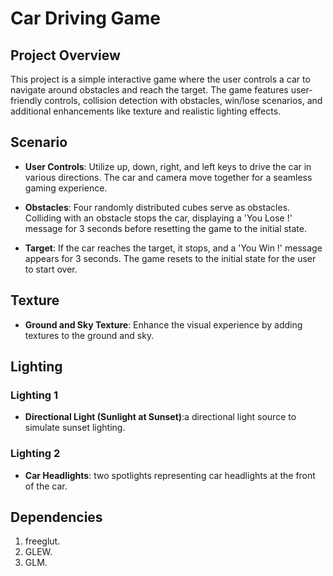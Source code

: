 # Car Driving Game

## Project Overview

This project is a simple interactive game where the user controls a car to navigate around obstacles and reach the target. The game features user-friendly controls, collision detection with obstacles, win/lose scenarios, and additional enhancements like texture and realistic lighting effects.

## Scenario

- **User Controls**: Utilize up, down, right, and left keys to drive the car in various directions. The car and camera move together for a seamless gaming experience.

- **Obstacles**: Four randomly distributed cubes serve as obstacles. Colliding with an obstacle stops the car, displaying a 'You Lose !' message for 3 seconds before resetting the game to the initial state.

- **Target**: If the car reaches the target, it stops, and a 'You Win !' message appears for 3 seconds. The game resets to the initial state for the user to start over.

## Texture

- **Ground and Sky Texture**: Enhance the visual experience by adding textures to the ground and sky. 

## Lighting

### Lighting 1

- **Directional Light (Sunlight at Sunset)**:a directional light source to simulate sunset lighting.

### Lighting 2

- **Car Headlights**: two spotlights representing car headlights at the front of the car.
## Dependencies

1. freeglut.
2. GLEW.
3. GLM.
